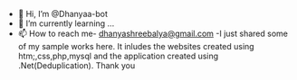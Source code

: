 - 👋 Hi, I’m @Dhanyaa-bot 
- 🌱 I’m currently learning ...
- 📫 How to reach me- dhanyashreebalya@gmail.com
-I just shared some of my sample works here. It inludes the websites created using htm;,css,php,mysql
and the application created using .Net(Deduplication).
Thank you

